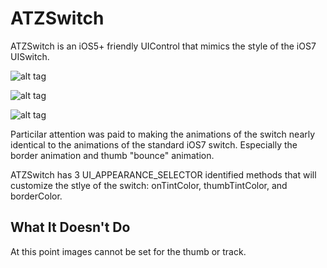 ATZSwitch
=========

ATZSwitch is an iOS5+ friendly UIControl that mimics the style of the iOS7 UISwitch.

![alt tag](https://raw.github.com/AppTemplatez/ATZSwitch/master/Switch1.png)

![alt tag](https://raw.github.com/AppTemplatez/ATZSwitch/master/Switch2.png)

![alt tag](https://raw.github.com/AppTemplatez/ATZSwitch/master/Switch3.png)

Particilar attention was paid to making the animations of the switch nearly identical to the animations of the standard iOS7 switch. Especially the border animation and thumb "bounce" animation.

ATZSwitch has 3 UI_APPEARANCE_SELECTOR identified methods that will customize the stlye of the switch: onTintColor, thumbTintColor, and borderColor.

What It Doesn't Do
------------------

At this point images cannot be set for the thumb or track. 
